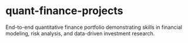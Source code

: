 # quant-finance-projects
End-to-end quantitative finance portfolio demonstrating skills in financial modeling, risk analysis, and data-driven investment research.
